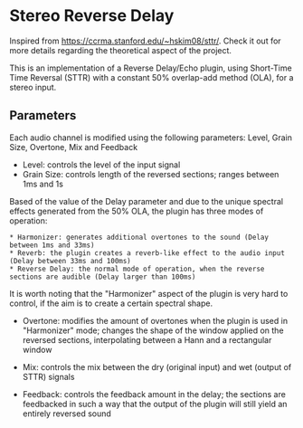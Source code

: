 # Stereo Reverse Delay

Inspired from https://ccrma.stanford.edu/~hskim08/sttr/. Check it out for more details regarding the theoretical aspect of the project.

This is an implementation of a Reverse Delay/Echo plugin, using Short-Time Time Reversal (STTR) with a constant 50% overlap-add method (OLA), for a stereo input. 

## Parameters
Each audio channel is modified using the following parameters: Level, Grain Size, Overtone, Mix and Feedback
- Level: controls the level of the input signal
- Grain Size: controls length of the reversed sections; ranges between 1ms and 1s

Based of the value of the Delay parameter and due to the unique spectral effects generated from the 50% OLA, the plugin has three modes of operation:

    * Harmonizer: generates additional overtones to the sound (Delay between 1ms and 33ms)
    * Reverb: the plugin creates a reverb-like effect to the audio input (Delay between 33ms and 100ms)
    * Reverse Delay: the normal mode of operation, when the reverse sections are audible (Delay larger than 100ms)
    
It is worth noting that the "Harmonizer" aspect of the plugin is very hard to control, if the aim is to create a certain spectral shape.

- Overtone: modifies the amount of overtones when the plugin is used in "Harmonizer" mode; changes the shape of the window applied on the reversed sections, interpolating between a Hann and a rectangular window

- Mix: controls the mix between the dry (original input) and wet (output of STTR) signals
- Feedback: controls the feedback amount in the delay; the sections are feedbacked in such a way that the output of the plugin will still yield an entirely reversed sound
